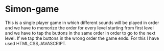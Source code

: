 # Simon-game
This is a single player game in which different sounds will be played in order and we have to memorize the order for every level starting from first level and we have to tap the buttons in the same order in order to go to the next level. If we tap the buttons in the wrong order the game ends.
For this I have used HTML,CSS,JAVASCRIPT.

